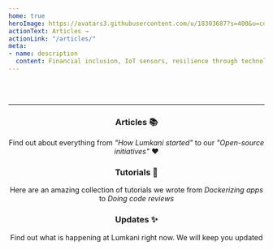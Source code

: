 ```yaml
---
home: true
heroImage: https://avatars3.githubusercontent.com/u/18303687?s=400&u=cdffc0d3253e9247ed24d5a3e70a712cef71d133&v=4
actionText: Articles →
actionLink: "/articles/"
meta:
- name: description
  content: Financial inclusion, IoT sensors, resilience through technology
---
```

<br>
<br>

---

<center>
<div class="row">
<div class="col-md-4 col-sm-4 col-xs-12">
<div class="box">

### Articles 📚

Find out about everything from *"How Lumkani started"* to our *"Open-source initiatives"* :heart:

</div>
</div>
<div class="col-md-4 col-sm-4 col-xs-12">
<div class="box">

### Tutorials 📼

Here are an amazing collection of tutorials we wrote from *Dockerizing apps* to *Doing code reviews*

</div>
</div>
<div class="col-md-4 col-sm-4 col-xs-12">
<div class="box">

### Updates ✨

Find out what is happening at Lumkani right now. We will keep you updated

</div>
</div>
</div>
</center>

<br>
<br>
<br>
<br>
